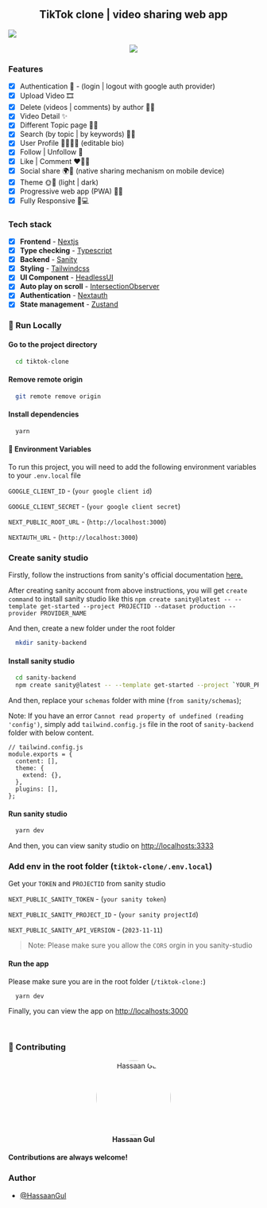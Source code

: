 <h2 align='center'>TikTok clone | video sharing web app</h2>

![](https://dev-to-uploads.s3.amazonaws.com/uploads/articles/8ia7odl3vkqcurq6v91s.png)

<p align='center'>
  <img  src='https://dev-to-uploads.s3.amazonaws.com/uploads/articles/6z1029fv99zdmni361i3.png' />
</p>

### Features

- [x] Authentication 🔑 - (login | logout with google auth provider)
- [x] Upload Video 🎞
- [x] Delete (videos | comments) by author 🤔🫣
- [x] Video Detail ✨
- [x] Different Topic page 👀✨
- [x] Search (by topic | by keywords) 👀🔎
- [x] User Profile 🧸👩🏿‍💻 (editable bio)
- [x] Follow | Unfollow 👥
- [x] Like | Comment ❤️‍🔥💬
- [x] Social share 🌍🚀 (native sharing mechanism on mobile device)
- [x] Theme 🌞🌙 (light | dark)
- [x] Progressive web app (PWA) 🚀🔥
- [x] Fully Responsive 📱💻

### Tech stack

- [x] **Frontend** - [Nextjs](https://nextjs.org/)
- [x] **Type checking** - [Typescript](https://www.typescriptlang.org/)
- [x] **Backend** - [Sanity](https://www.sanity.io/)
- [x] **Styling** - [Tailwindcss](https://tailwindcss.com/)
- [x] **UI Component** - [HeadlessUI](https://headlessui.com/)
- [x] **Auto play on scroll** - [IntersectionObserver](https://developer.mozilla.org/en-US/docs/Web/API/Intersection_Observer_API)
- [x] **Authentication** - [Nextauth](https://next-auth.js.org/)
- [x] **State management** - [Zustand](https://zustand-demo.pmnd.rs/)

<!-- Run Locally -->

### :running: Run Locally



#### Go to the project directory

```bash
  cd tiktok-clone
```

#### Remove remote origin

```bash
  git remote remove origin
```

#### Install dependencies

```bash
  yarn
```

#### :key: Environment Variables

To run this project, you will need to add the following environment variables to your `.env.local` file

`GOOGLE_CLIENT_ID` - (`your google client id`)

`GOOGLE_CLIENT_SECRET` - (`your google client secret`)

`NEXT_PUBLIC_ROOT_URL` - (`http://localhost:3000`)

`NEXTAUTH_URL` - (`http://localhost:3000`)

### Create sanity studio

Firstly, follow the instructions from sanity's official documentation
[here.](https://www.sanity.io/get-started/create-project?originUrl=https%3A%2F%2Fwww.sanity.io%2Fdocs%2Fgetting-started-with-sanity)

After creating sanity account from above instructions, you will get `create command` to install sanity studio like this `npm create sanity@latest -- --template get-started --project PROJECTID --dataset production --provider PROVIDER_NAME`

And then, create a new folder under the root folder

```bash
  mkdir sanity-backend
```

#### Install sanity studio

```bash
  cd sanity-backend
  npm create sanity@latest -- --template get-started --project `YOUR_PROJECTID` --dataset production --provider `YOUR_PROVIDERNAME`
```

And then, replace your `schemas` folder with mine (`from sanity/schemas`);

Note: If you have an error `Cannot read property of undefined (reading 'config')`, simply add `tailwind.config.js` file in the root of `sanity-backend` folder with below content.

```tsx
// tailwind.config.js
module.exports = {
  content: [],
  theme: {
    extend: {},
  },
  plugins: [],
};
```

#### Run sanity studio

```bash
  yarn dev
```

And then, you can view sanity studio on [http://localhosts:3333](http://localhosts:3333)

### Add env in the root folder (`tiktok-clone/.env.local`)

Get your `TOKEN` and `PROJECTID` from sanity studio

`NEXT_PUBLIC_SANITY_TOKEN` - (`your sanity token`)

`NEXT_PUBLIC_SANITY_PROJECT_ID` - (`your sanity projectId`)

`NEXT_PUBLIC_SANITY_API_VERSION` - (`2023-11-11`)

> Note: Please make sure you allow the `CORS` orgin in you sanity-studio

#### Run the app

Please make sure you are in the root folder (`/tiktok-clone:`)

```bash
  yarn dev
```

Finally, you can view the app on [http://localhosts:3000](http://localhosts:3000)

<!-- Contributing -->

<br />

### :wave: Contributing

<p align="center">
  <a href="https://github.com/gulhassaan">
    <img src="https://i.ibb.co/nNwTp792/Me.jpg" alt="Hassaan Gul" width="150" height="150" style="border-radius: 50%;">
  </a>
  <br>
  <b>Hassaan Gul</b>
</p>



#### Contributions are always welcome!

<!-- Contact -->

### Author

- [@HassaanGul](https://www.linkedin.com/in/hassaan-gul-aa802b215/)
